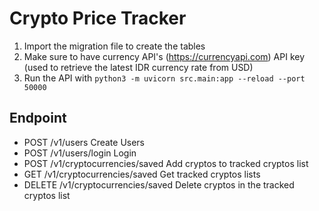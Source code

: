 # Crypto Price Tracker

1. Import the migration file to create the tables
2. Make sure to have currency API's (https://currencyapi.com) API key (used to retrieve the latest IDR currency rate from USD)
3. Run the API with `python3 -m uvicorn src.main:app --reload --port 50000`

## Endpoint
- POST /v1/users
Create Users
- POST /v1/users/login
Login
- POST /v1/cryptocurrencies/saved
Add cryptos to tracked cryptos list
- GET /v1/cryptocurrencies/saved
Get tracked cryptos lists
- DELETE /v1/cryptocurrencies/saved
Delete cryptos in the tracked cryptos list